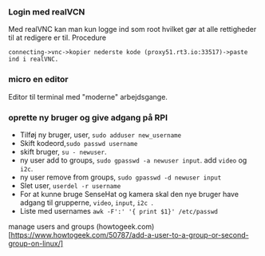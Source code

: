 ### Login med realVCN
Med realVNC kan man kun logge ind som root hvilket gør at alle rettigheder til at redigere er til.
Procedure
```
connecting->vnc->kopier nederste kode (proxy51.rt3.io:33517)->paste ind i realVNC.
```

### micro en editor
Editor til terminal med "moderne" arbejdsgange.

### oprette ny bruger og give adgang på RPI
* Tilføj ny bruger, user, ```sudo adduser new_username```
* Skift kodeord,```sudo passwd username```
* skift bruger, ```su - newuser```.
* ny user add to groups, ```sudo gpasswd -a newuser input```. add ```video``` og ```i2c```.
* ny user remove from groups, ```sudo gpasswd -d newuser input```
* Slet user, ```userdel -r username```
* For at kunne bruge SenseHat og kamera skal den nye bruger have adgang til grupperne, ```video```, ```input```, ```i2c ```.
* Liste med usernames ```awk -F':' '{ print $1}' /etc/passwd```


manage users and groups
(howtogeek.com)[https://www.howtogeek.com/50787/add-a-user-to-a-group-or-second-group-on-linux/]
